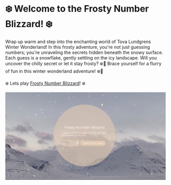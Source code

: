 # ❄️ Welcome to the Frosty Number Blizzard! ❄️
Wrap up warm and step into the enchanting world of Tova Lundgrens Winter Wonderland! In this frosty adventure, you're not just guessing numbers; you're unraveling the secrets hidden beneath the snowy surface. Each guess is a snowflake, gently settling on the icy landscape. Will you uncover the chilly secret or let it stay frosty? ❄️🔢 Brace yourself for a flurry of fun in this winter wonderland adventure! ❄️🎲

❄️ Lets play [Frosty Number Blizzard](https://tovalundgren.github.io/FrostyNumberBlizzard/)! ❄️

![Screenshot of the Frosty Number Blizzard game page](FrostyNumberBlizzardPage.png)

